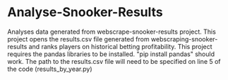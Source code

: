 # Analyse-Snooker-Results
Analyses data generated from webscrape-snooker-results project.
This project opens the results.csv file generated from webscraping-snooker-results and ranks players on historical betting profitability.
This project requires the pandas libraries to be installed. "pip install pandas" should work.
The path to the results.csv file will need to be specified on line 5 of the code (results_by_year.py)
